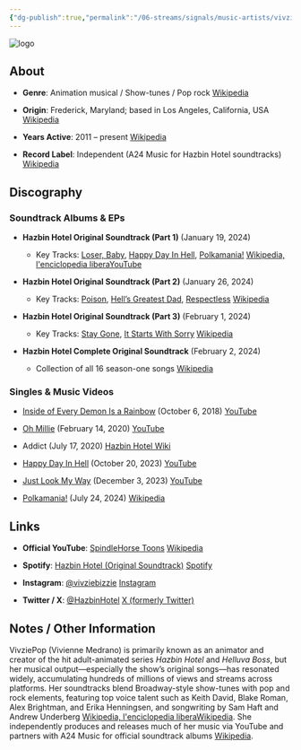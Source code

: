 ```yaml
---
{"dg-publish":true,"permalink":"/06-streams/signals/music-artists/vivzie-pop-music/","tags":["#MusicArtist"],"noteIcon":"","created":"2025-08-28T23:54:14.263+02:00","updated":"2025-04-28T17:18:44.303+02:00"}
---
```



<img src="/img/MALOGO/VivziePop.png" alt="logo" class="round-img round-img-200">

## About

- **Genre**: Animation musical / Show-tunes / Pop rock [Wikipedia](https://en.wikipedia.org/wiki/Vivienne_Medrano?utm_source=chatgpt.com)
    
- **Origin**: Frederick, Maryland; based in Los Angeles, California, USA [Wikipedia](https://en.wikipedia.org/wiki/Vivienne_Medrano?utm_source=chatgpt.com)
    
- **Years Active**: 2011 – present [Wikipedia](https://en.wikipedia.org/wiki/Vivienne_Medrano?utm_source=chatgpt.com)
    
- **Record Label**: Independent (A24 Music for Hazbin Hotel soundtracks) [Wikipedia](https://en.wikipedia.org/wiki/Hazbin_Hotel_%28soundtrack%29?utm_source=chatgpt.com)
    

## Discography

### Soundtrack Albums & EPs

- **Hazbin Hotel Original Soundtrack (Part 1)** (January 19, 2024)
    
    - Key Tracks: [Loser, Baby](https://www.youtube.com/watch?v=OkgXkkX4dwk), [Happy Day In Hell](https://www.youtube.com/watch?v=yMQWoFZHvxs), [Polkamania!](https://www.youtube.com/watch?v=_) [Wikipedia, l'enciclopedia libera](https://it.wikipedia.org/wiki/Colonna_sonora_di_Hazbin_Hotel?utm_source=chatgpt.com)[YouTube](https://www.youtube.com/watch?pp=0gcJCdgAo7VqN5tD&v=yMQWoFZHvxs&utm_source=chatgpt.com)
        
- **Hazbin Hotel Original Soundtrack (Part 2)** (January 26, 2024)
    
    - Key Tracks: [Poison](https://www.youtube.com/watch?v=OkgXkkX4dwk), [Hell’s Greatest Dad](https://www.youtube.com/watch?v=_), [Respectless](https://www.youtube.com/watch?v=_) [Wikipedia](https://en.wikipedia.org/wiki/Hazbin_Hotel_%28soundtrack%29?utm_source=chatgpt.com)
        
- **Hazbin Hotel Original Soundtrack (Part 3)** (February 1, 2024)
    
    - Key Tracks: [Stay Gone](https://www.youtube.com/watch?v=_), [It Starts With Sorry](https://www.youtube.com/watch?v=_) [Wikipedia](https://en.wikipedia.org/wiki/Hazbin_Hotel_%28soundtrack%29?utm_source=chatgpt.com)
        
- **Hazbin Hotel Complete Original Soundtrack** (February 2, 2024)
    
    - Collection of all 16 season-one songs [Wikipedia](https://en.wikipedia.org/wiki/Hazbin_Hotel_%28soundtrack%29?utm_source=chatgpt.com)
        

### Singles & Music Videos

- [Inside of Every Demon Is a Rainbow](https://www.youtube.com/watch?v=ZWrM-eDxTas) (October 6, 2018) [YouTube](https://www.youtube.com/watch?v=ZWrM-eDxTas&utm_source=chatgpt.com)
    
- [Oh Millie](https://www.youtube.com/watch?v=xPJ-hFaQ4_0) (February 14, 2020) [YouTube](https://www.youtube.com/watch?v=xPJ-hFaQ4_0&utm_source=chatgpt.com)
    
- Addict (July 17, 2020) [Hazbin Hotel Wiki](https://hazbinhotel.fandom.com/wiki/ADDICT?utm_source=chatgpt.com)
    
- [Happy Day In Hell](https://www.youtube.com/watch?v=yMQWoFZHvxs) (October 20, 2023) [YouTube](https://www.youtube.com/watch?pp=0gcJCdgAo7VqN5tD&v=yMQWoFZHvxs&utm_source=chatgpt.com)
    
- [Just Look My Way](https://www.youtube.com/watch?v=yI3F4okmXiY) (December 3, 2023) [YouTube](https://www.youtube.com/watch?v=yI3F4okmXiY&utm_source=chatgpt.com)
    
- [Polkamania!](https://www.youtube.com/watch?v=_) (July 24, 2024) [Wikipedia](https://en.wikipedia.org/wiki/SpindleHorse?utm_source=chatgpt.com)
    

## Links

- **Official YouTube**: [SpindleHorse Toons](https://www.youtube.com/c/SpindleHorse) [Wikipedia](https://en.wikipedia.org/wiki/Vivienne_Medrano?utm_source=chatgpt.com)
    
- **Spotify**: [Hazbin Hotel (Original Soundtrack)](https://open.spotify.com/album/2EOqRNsJiNb7IFLktJBZpq) [Spotify](https://open.spotify.com/album/2EOqRNsJiNb7IFLktJBZpq?utm_source=chatgpt.com)
    
- **Instagram**: [@vivziebizzie](https://www.instagram.com/vivziebizzie/) [Instagram](https://www.instagram.com/vivziebizzie/?hl=en&utm_source=chatgpt.com)
    
- **Twitter / X**: [@HazbinHotel](https://twitter.com/hazbinhotel) [X (formerly Twitter)](https://twitter.com/hazbinhotel?utm_source=chatgpt.com)
    

## Notes / Other Information

VivziePop (Vivienne Medrano) is primarily known as an animator and creator of the hit adult-animated series _Hazbin Hotel_ and _Helluva Boss_, but her musical output—especially the show’s original songs—has resonated widely, accumulating hundreds of millions of views and streams across platforms. Her soundtracks blend Broadway-style show-tunes with pop and rock elements, featuring top voice talent such as Keith David, Blake Roman, Alex Brightman, and Erika Henningsen, and songwriting by Sam Haft and Andrew Underberg [Wikipedia, l'enciclopedia libera](https://it.wikipedia.org/wiki/Colonna_sonora_di_Hazbin_Hotel?utm_source=chatgpt.com)[Wikipedia](https://en.wikipedia.org/wiki/Hazbin_Hotel?utm_source=chatgpt.com). She independently produces and releases much of her music via YouTube and partners with A24 Music for official soundtrack albums [Wikipedia](https://en.wikipedia.org/wiki/Hazbin_Hotel_%28soundtrack%29?utm_source=chatgpt.com).